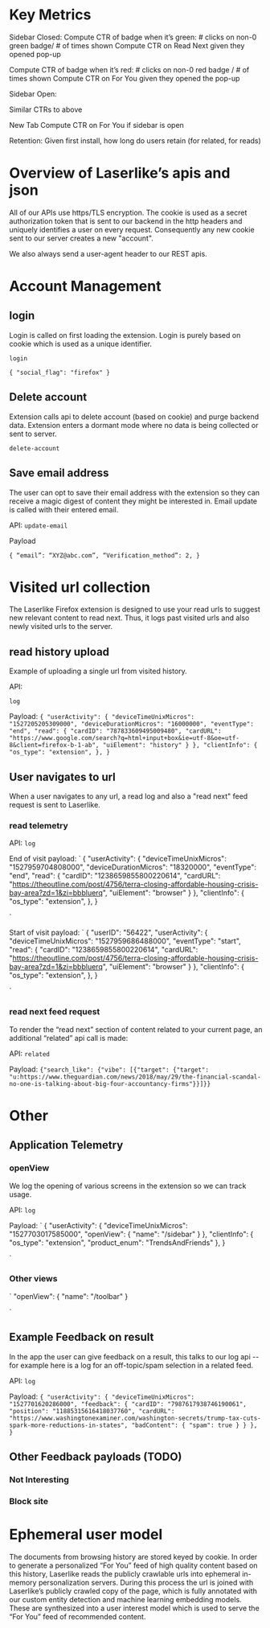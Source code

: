 # Key Metrics

Sidebar Closed:
Compute CTR of badge when it’s green: # clicks on non-0 green badge/ # of times shown
Compute CTR on Read Next given they opened pop-up

Compute CTR of badge when it’s red: # clicks on non-0 red badge / # of times shown
Compute CTR on For You given they opened the pop-up

Sidebar Open:

Similar CTRs to above

New Tab
Compute CTR on For You if sidebar is open

Retention:
Given first install, how long do users retain (for related, for reads)



# Overview of Laserlike’s apis and json

All of our APIs use https/TLS encryption. The cookie is used as a secret authorization token that is sent to our backend in the http headers and uniquely identifies a user on every request. Consequently any new cookie sent to our server creates a new "account".

We also always send a user-agent header to our REST apis.

# Account Management

## login

Login is called on first loading the extension. Login is purely based on cookie which is used as a unique identifier.

`login`

`
{
        "social_flag": "firefox"
      }
`

## Delete account
Extension calls api to delete account (based on cookie) and purge backend data. Extension enters a dormant mode where no data is being collected or sent to server.

`delete-account`


## Save email address

The user can opt to save their email address with the extension so they can receive a magic digest of content they might be interested in. Email update is called with their entered email.

API:
`update-email`

Payload

`{
“email”: “XYZ@abc.com”,
“Verification_method”: 2,
}
`




# Visited url collection

The Laserlike Firefox extension is designed to use your read urls to suggest new relevant content to read next. Thus, it logs past visited urls and also newly visited urls to the server.


## read history upload

Example of uploading a single url from visited history.

API:

`log`

Payload:
`
{
  "userActivity": {
    "deviceTimeUnixMicros": "1527205205309000",
    "deviceDurationMicros": "16000000",
    "eventType": "end",
    "read": {
      "cardID": "787833609495009480",
      "cardURL": "https://www.google.com/search?q=html+input+box&ie=utf-8&oe=utf-8&client=firefox-b-1-ab",
      "uiElement": "history"
    }
  },
  "clientInfo": {
    "os_type": "extension",
  },
}
`

## User navigates to url
When a user navigates to any url, a read log and also a "read next" feed request is sent to Laserlike.

### read telemetry
API:
`log`

End of visit payload:
`
{
  "userActivity": {
    "deviceTimeUnixMicros": "1527959704808000",
    "deviceDurationMicros": "18320000",
    "eventType": "end",
    "read": {
      "cardID": "1238659855800220614",
      "cardURL": "https://theoutline.com/post/4756/terra-closing-affordable-housing-crisis-bay-area?zd=1&zi=bbbluerq",
      "uiElement": "browser"
    }
  },
  "clientInfo": {
    "os_type": "extension",
  },
}

`

Start of visit payload:
`
{
  "userID": "56422",
  "userActivity": {
    "deviceTimeUnixMicros": "1527959686488000",
    "eventType": "start",
    "read": {
      "cardID": "1238659855800220614",
      "cardURL": "https://theoutline.com/post/4756/terra-closing-affordable-housing-crisis-bay-area?zd=1&zi=bbbluerq",
      "uiElement": "browser"
    }
  },
  "clientInfo": {
    "os_type": "extension",
  },
}

`

### read next feed request
To render the “read next” section of content related to your current page, an additional “related” api call is made:

API:
`related`

Payload:
`
{"search_like": {"vibe": [{"target": {"target": "u:https://www.theguardian.com/news/2018/may/29/the-financial-scandal-no-one-is-talking-about-big-four-accountancy-firms"}}]}}
`

# Other

## Application Telemetry
### openView
We log the opening of various screens in the extension so we can track usage.

API:
`log`

Payload:
`
{
  "userActivity": {
    "deviceTimeUnixMicros": "1527703017585000",
    "openView": {
      "name": "/sidebar"
    }
  },
  "clientInfo": {
    "os_type": "extension",
    "product_enum": "TrendsAndFriends"
  },
}

`

### Other views
`
   "openView": {
      "name": "/toolbar"
    }

`

## Example Feedback on result
In the app the user can give feedback on a result, this talks to our log api -- for example here is a log for an off-topic/spam selection in a related feed.

API:
`log`

Payload:
`{
  "userActivity": {
    "deviceTimeUnixMicros": "1527701620286000",
    "feedback": {
      "cardID": "7987617938746190061",
      "position": "11885315616418037760",
      "cardURL": "https://www.washingtonexaminer.com/washington-secrets/trump-tax-cuts-spark-more-reductions-in-states",
      "badContent": {
        "spam": true
      }
    }
  },
}
`


## Other Feedback payloads (TODO)

### Not Interesting

### Block site

# Ephemeral user model

The documents from browsing history are stored keyed by cookie. In order to generate a personalized “For You” feed of high quality content based on this history, Laserlike reads the publicly crawlable urls into ephemeral in-memory personalization servers. During this process the url is joined with Laserlike’s publicly crawled copy of the page, which is fully annotated with our custom entity detection and machine learning embedding models. These are synthesized into a user interest model which is used to serve the “For You” feed of recommended content.

